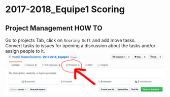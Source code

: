 # 2017-2018_Equipe1 Scoring

## Project Management HOW TO
Go to projects Tab, click on `Scoring Soft` and add move tasks.  
Convert tasks to issues for opening a discussion about the tasks and/or assign people to it.
![](./images/screenshot.jpg) 
